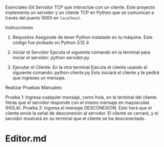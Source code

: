  Esenciales Git
Servidor TCP que interactúe con un cliente.
Este proyecto implementa un servidor y un cliente TCP en Python que se comunican a través del puerto 5000 en `localhost`.

 Instrucciones

 1. Requisitos
Asegúrate de tener Python instalado en tu máquina. Este código fue probado en Python 3.12.4

 2. Iniciar el Servidor
Ejecuta el siguiente comando en la terminal para iniciar el servidor:
python servidor.py
 3. Ejecutar el Cliente:
En la otra terminal
Ejecuta el cliente usando el siguiente comando:
python cliente.py
Esto iniciará el cliente y te pedirá que ingreses un mensaje.

Realizar Pruebas Manuales:

Prueba 1: Ingresa cualquier mensaje, como hola, en la terminal del cliente. Verás que el servidor responde con el mismo mensaje en mayúsculas (HOLA).
Prueba 2: Ingresa el mensaje DESCONEXION. Esto hará que el cliente envíe la señal de desconexión al servidor. El cliente se cerrará, y el servidor mostrará en su terminal que el cliente se ha desconectado.
# Editor.md

